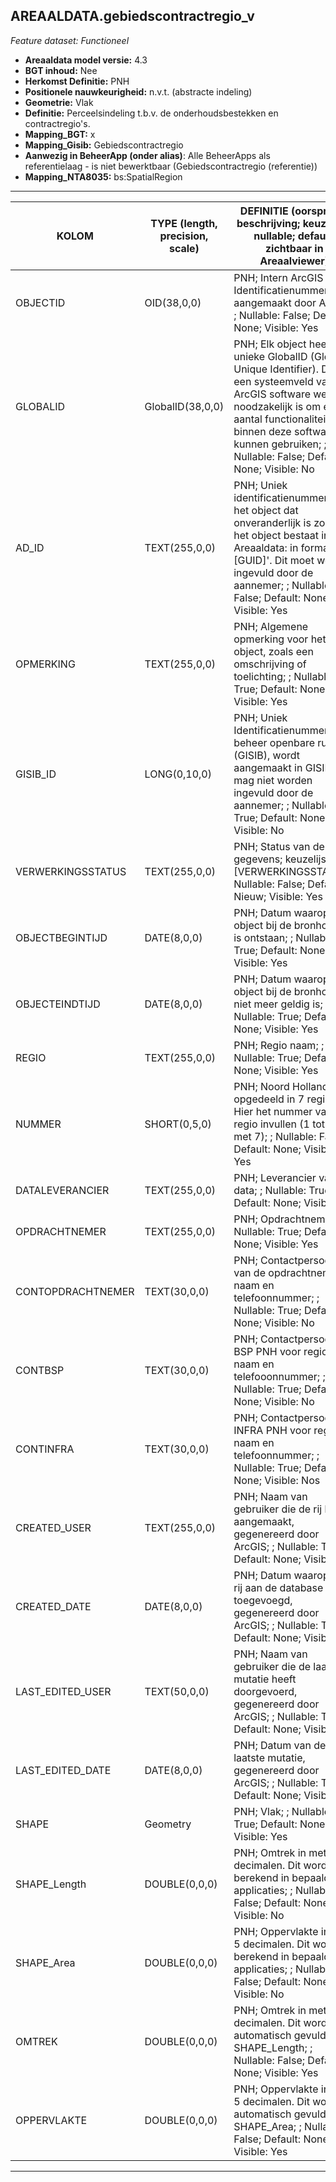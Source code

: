 ## AREAALDATA.gebiedscontractregio_v

*Feature dataset: Functioneel*


* __Areaaldata model versie:__ 4.3
* __BGT inhoud:__ Nee
* __Herkomst Definitie:__ PNH
* __Positionele nauwkeurigheid:__ n.v.t. (abstracte indeling)
* __Geometrie:__ Vlak
* __Definitie:__ Perceelsindeling t.b.v. de onderhoudsbestekken en contractregio's.
* __Mapping_BGT:__ x
* __Mapping_Gisib:__ Gebiedscontractregio
* __Aanwezig in BeheerApp (onder alias)__: Alle BeheerApps als referentielaag - is niet bewerktbaar (Gebiedscontractregio (referentie))
* __Mapping_NTA8035:__ bs:SpatialRegion


***

|__KOLOM__                             |__TYPE (length, precision, scale)__                      |__DEFINITIE__ (oorsprong; beschrijving; keuzelijst; nullable; default; zichtbaar in Areaalviewer)|
|------                              |----                  |-----    |
|OBJECTID                            |OID(38,0,0)           |PNH; Intern ArcGIS Identificatienummer, aangemaakt door ArcGIS; ; Nullable: False; Default: None; Visible: Yes|
|GLOBALID                            |GlobalID(38,0,0)      |PNH; Elk object heeft een unieke GlobalID (Global Unique Identifier). Dit is een systeemveld van de ArcGIS software welke noodzakelijk is om een aantal functionaliteiten binnen deze software te kunnen gebruiken; ; Nullable: False; Default: None; Visible: No|
|AD_ID                               |TEXT(255,0,0)         |PNH; Uniek identificatienummer voor het object dat onveranderlijk is zolang het object bestaat in Areaaldata: in format 'AD.[GUID]'. Dit moet worden ingevuld door de aannemer; ; Nullable: False; Default: None; Visible: Yes|
|OPMERKING                           |TEXT(255,0,0)         |PNH; Algemene opmerking voor het object, zoals een omschrijving of toelichting; ; Nullable: True; Default: None; Visible: Yes|
|GISIB_ID                            |LONG(0,10,0)          |PNH; Uniek Identificatienummer beheer openbare ruimte (GISIB), wordt aangemaakt in GISIB en mag niet worden ingevuld door de aannemer; ; Nullable: True; Default: None; Visible: No|
|VERWERKINGSSTATUS                   |TEXT(255,0,0)         |PNH; Status van de gegevens; keuzelijst [VERWERKINGSSTATUS]; Nullable: False; Default: Nieuw; Visible: Yes|
|OBJECTBEGINTIJD                     |DATE(8,0,0)           |PNH; Datum waarop het object bij de bronhouder is ontstaan; ; Nullable: True; Default: None; Visible: Yes|
|OBJECTEINDTIJD                      |DATE(8,0,0)           |PNH; Datum waarop het object bij de bronhouder niet meer geldig is; ; Nullable: True; Default: None; Visible: Yes|
|REGIO                               |TEXT(255,0,0)         |PNH; Regio naam; ; Nullable: True; Default: None; Visible: Yes|
|NUMMER                              |SHORT(0,5,0)          |PNH; Noord Holland is opgedeeld in 7 regio's. Hier het nummer van de regio invullen (1 tot en met 7); ; Nullable: False; Default: None; Visible: Yes|
|DATALEVERANCIER                     |TEXT(255,0,0)         |PNH; Leverancier van de data; ; Nullable: True; Default: None; Visible: No|
|OPDRACHTNEMER                       |TEXT(255,0,0)         |PNH; Opdrachtnemer; ; Nullable: True; Default: None; Visible: Yes|
|CONTOPDRACHTNEMER                   |TEXT(30,0,0)          |PNH; Contactpersoon van de opdrachtnemer, naam en telefoonnummer; ; Nullable: True; Default: None; Visible: No|
|CONTBSP                             |TEXT(30,0,0)          |PNH; Contactpersoon bij BSP PNH voor regio, naam en telefooonnummer; ; Nullable: True; Default: None; Visible: No|
|CONTINFRA                           |TEXT(30,0,0)          |PNH; Contactpersoon bij INFRA PNH voor regio, naam en telefoonnummer; ; Nullable: True; Default: None; Visible: Nos|
|CREATED_USER                        |TEXT(255,0,0)         |PNH; Naam van gebruiker die de rij heeft aangemaakt, gegenereerd door ArcGIS; ; Nullable: True; Default: None; Visible: No|
|CREATED_DATE                        |DATE(8,0,0)           |PNH; Datum waarop de rij aan de database is toegevoegd, gegenereerd door ArcGIS; ; Nullable: True; Default: None; Visible: No|
|LAST_EDITED_USER                    |TEXT(50,0,0)          |PNH; Naam van gebruiker die de laatste mutatie heeft doorgevoerd, gegenereerd door ArcGIS; ; Nullable: True; Default: None; Visible: No|
|LAST_EDITED_DATE                    |DATE(8,0,0)           |PNH; Datum van de laatste mutatie, gegenereerd door ArcGIS; ; Nullable: True; Default: None; Visible: No|
|SHAPE                               |Geometry              |PNH; Vlak; ; Nullable: True; Default: None; Visible: Yes|
|SHAPE_Length                        |DOUBLE(0,0,0)         |PNH; Omtrek in meters, 5 decimalen. Dit wordt berekend in bepaalde applicaties; ; Nullable: False; Default: None; Visible: No|
|SHAPE_Area                          |DOUBLE(0,0,0)         |PNH; Oppervlakte in m2, 5 decimalen. Dit wordt berekend in bepaalde applicaties; ; Nullable: False; Default: None; Visible: No|
|OMTREK                              |DOUBLE(0,0,0)         |PNH; Omtrek in meters, 5 decimalen. Dit wordt automatisch gevuld uit SHAPE_Length; ; Nullable: False; Default: None; Visible: Yes|
|OPPERVLAKTE                         |DOUBLE(0,0,0)         |PNH; Oppervlakte in m2, 5 decimalen. Dit wordt automatisch gevuld uit SHAPE_Area; ; Nullable: False; Default: None; Visible: Yes|

***
